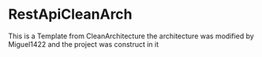 # RestApiCleanArch

This is a Template from CleanArchitecture the architecture was modified by Miguel1422 and the project was construct in it
